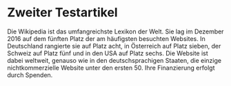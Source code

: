 # Zweiter Testartikel

Die Wikipedia ist das umfangreichste Lexikon der Welt. Sie lag im Dezember 2016 auf dem fünften Platz der am häufigsten besuchten Websites. In Deutschland rangierte sie auf Platz acht, in Österreich auf Platz sieben, der Schweiz auf Platz fünf und in den USA auf Platz sechs. Die Website ist dabei weltweit, genauso wie in den deutschsprachigen Staaten, die einzige nichtkommerzielle Website unter den ersten 50. Ihre Finanzierung erfolgt durch Spenden.
